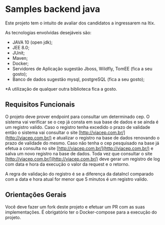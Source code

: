 # Samples backend java

Este projeto tem o intuito de avaliar dos candidatos a ingressarem na Itix.

As tecnologias envolvidas desejáveis são:
 - JAVA 10 (open jdk);
 - JEE 8.0;
 - JUnit;
 - Maven;
 - Docker;
 - Servidores de Aplicação  sugestão Jboss, Wildfly, TomEE  (fica a seu gosto);
 - Banco de dados sugestão mysql, postgreSQL (fica a seu gosto);

*A utilização de qualquer outra biblioteca fica a gosto.
  
## Requisitos Funcionais
O projeto deve prover endpoint para consultar um determinado cep. O sistema vai verificar se o cep já consta em sua base de dados e se ainda é um registro valido. Caso o registro tenha excedido o prazo de validade então o sistema vai consultar o site [http://viacep.com.br/](http://viacep.com.br/) e atualizar o registro na base de dados renovando o prazo de validade do mesmo. Caso não tenha o cep pesquisado na base já efetua a consulta no site [http://viacep.com.br/](http://viacep.com.br/) e salva um novo registro na base de dados. Toda vez que consultar o site [http://viacep.com.br/](http://viacep.com.br/) deve gerar um registro de log com data e hora da execução o valor da request e o retorno.

A regra de validação do registro é se a diferença da dataIncl comparado com a data e hora atual for menor que 5 minutos é um registro valido. 

## Orientações Gerais
Você deve fazer um fork deste projeto e efetuar um PR com as suas implementações.
É obrigatório ter o Docker-compose para a execução do projeto.